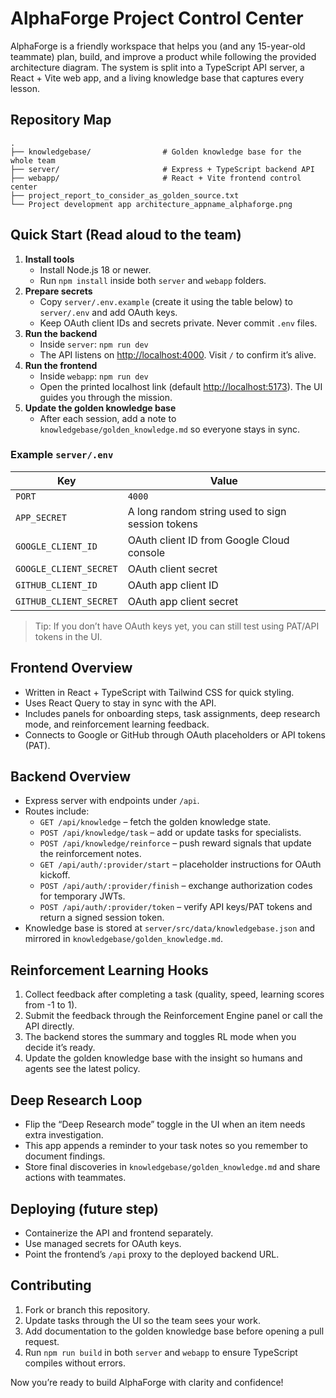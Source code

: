 # AlphaForge Project Control Center

AlphaForge is a friendly workspace that helps you (and any 15-year-old teammate) plan, build, and improve a product while
following the provided architecture diagram. The system is split into a TypeScript API server, a React + Vite web app, and a
living knowledge base that captures every lesson.

## Repository Map

```text
.
├── knowledgebase/                # Golden knowledge base for the whole team
├── server/                       # Express + TypeScript backend API
├── webapp/                       # React + Vite frontend control center
├── project_report_to_consider_as_golden_source.txt
└── Project development app architecture_appname_alphaforge.png
```

## Quick Start (Read aloud to the team)
1. **Install tools**
   - Install Node.js 18 or newer.
   - Run `npm install` inside both `server` and `webapp` folders.
2. **Prepare secrets**
   - Copy `server/.env.example` (create it using the table below) to `server/.env` and add OAuth keys.
   - Keep OAuth client IDs and secrets private. Never commit `.env` files.
3. **Run the backend**
   - Inside `server`: `npm run dev`
   - The API listens on <http://localhost:4000>. Visit `/` to confirm it’s alive.
4. **Run the frontend**
   - Inside `webapp`: `npm run dev`
   - Open the printed localhost link (default <http://localhost:5173>). The UI guides you through the mission.
5. **Update the golden knowledge base**
   - After each session, add a note to `knowledgebase/golden_knowledge.md` so everyone stays in sync.

### Example `server/.env`

| Key | Value |
| --- | ----- |
| `PORT` | `4000` |
| `APP_SECRET` | A long random string used to sign session tokens |
| `GOOGLE_CLIENT_ID` | OAuth client ID from Google Cloud console |
| `GOOGLE_CLIENT_SECRET` | OAuth client secret |
| `GITHUB_CLIENT_ID` | OAuth app client ID |
| `GITHUB_CLIENT_SECRET` | OAuth app client secret |

> Tip: If you don’t have OAuth keys yet, you can still test using PAT/API tokens in the UI.

## Frontend Overview
- Written in React + TypeScript with Tailwind CSS for quick styling.
- Uses React Query to stay in sync with the API.
- Includes panels for onboarding steps, task assignments, deep research mode, and reinforcement learning feedback.
- Connects to Google or GitHub through OAuth placeholders or API tokens (PAT).

## Backend Overview
- Express server with endpoints under `/api`.
- Routes include:
  - `GET /api/knowledge` – fetch the golden knowledge state.
  - `POST /api/knowledge/task` – add or update tasks for specialists.
  - `POST /api/knowledge/reinforce` – push reward signals that update the reinforcement notes.
  - `GET /api/auth/:provider/start` – placeholder instructions for OAuth kickoff.
  - `POST /api/auth/:provider/finish` – exchange authorization codes for temporary JWTs.
  - `POST /api/auth/:provider/token` – verify API keys/PAT tokens and return a signed session token.
- Knowledge base is stored at `server/src/data/knowledgebase.json` and mirrored in `knowledgebase/golden_knowledge.md`.

## Reinforcement Learning Hooks
1. Collect feedback after completing a task (quality, speed, learning scores from -1 to 1).
2. Submit the feedback through the Reinforcement Engine panel or call the API directly.
3. The backend stores the summary and toggles RL mode when you decide it’s ready.
4. Update the golden knowledge base with the insight so humans and agents see the latest policy.

## Deep Research Loop
- Flip the “Deep Research mode” toggle in the UI when an item needs extra investigation.
- This app appends a reminder to your task notes so you remember to document findings.
- Store final discoveries in `knowledgebase/golden_knowledge.md` and share actions with teammates.

## Deploying (future step)
- Containerize the API and frontend separately.
- Use managed secrets for OAuth keys.
- Point the frontend’s `/api` proxy to the deployed backend URL.

## Contributing
1. Fork or branch this repository.
2. Update tasks through the UI so the team sees your work.
3. Add documentation to the golden knowledge base before opening a pull request.
4. Run `npm run build` in both `server` and `webapp` to ensure TypeScript compiles without errors.

Now you’re ready to build AlphaForge with clarity and confidence!
